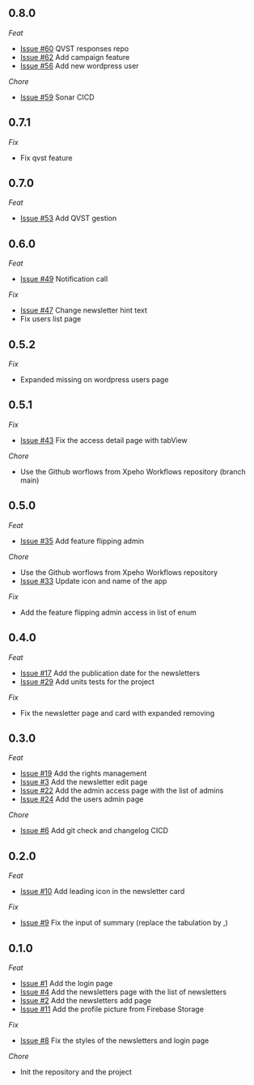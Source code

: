 ## 0.8.0

_Feat_

- [Issue #60](https://github.com/XPEHO/xpeapp_admin/issues/60) QVST responses repo
- [Issue #62](https://github.com/XPEHO/xpeapp_admin/issues/62) Add campaign feature
- [Issue #56](https://github.com/XPEHO/xpeapp_admin/issues/56) Add new wordpress user

_Chore_

- [Issue #59](https://github.com/XPEHO/xpeapp_admin/issues/59) Sonar CICD

## 0.7.1

_Fix_

- Fix qvst feature

## 0.7.0

_Feat_

- [Issue #53](https://github.com/XPEHO/xpeapp_admin/issues/53) Add QVST gestion

## 0.6.0

_Feat_

- [Issue #49](https://github.com/XPEHO/xpeapp_admin/issues/49) Notification call

_Fix_

- [Issue #47](https://github.com/XPEHO/xpeapp_admin/issues/47) Change newsletter hint text
- Fix users list page

## 0.5.2

_Fix_

- Expanded missing on wordpress users page

## 0.5.1

_Fix_

- [Issue #43](https://github.com/XPEHO/xpeapp_admin/issues/43) Fix the access detail page with tabView

_Chore_

- Use the Github worflows from Xpeho Workflows repository (branch main)

## 0.5.0

_Feat_

- [Issue #35](https://github.com/XPEHO/xpeapp_admin/issues/35) Add feature flipping admin

_Chore_

- Use the Github worflows from Xpeho Workflows repository
- [Issue #33](https://github.com/XPEHO/xpeapp_admin/issues/33) Update icon and name of the app

_Fix_

- Add the feature flipping admin access in list of enum

## 0.4.0

_Feat_

- [Issue #17](https://github.com/XPEHO/xpeapp_admin/issues/17) Add the publication date for the newsletters
- [Issue #29](https://github.com/XPEHO/xpeapp_admin/issues/29) Add units tests for the project

_Fix_

- Fix the newsletter page and card with expanded removing

## 0.3.0

_Feat_

- [Issue #19](https://github.com/XPEHO/xpeapp_admin/issues/19) Add the rights management
- [Issue #3](https://github.com/XPEHO/xpeapp_admin/issues/3) Add the newsletter edit page
- [Issue #22](https://github.com/XPEHO/xpeapp_admin/issues/22) Add the admin access page with the list of admins
- [Issue #24](https://github.com/XPEHO/xpeapp_admin/issues/24) Add the users admin page

_Chore_

- [Issue #6](https://github.com/XPEHO/xpeapp_admin/issues/6) Add git check and changelog CICD

## 0.2.0

_Feat_

- [Issue #10](https://github.com/XPEHO/xpeapp_admin/issues/10) Add leading icon in the newsletter card

_Fix_

- [Issue #9](https://github.com/XPEHO/xpeapp_admin/issues/9) Fix the input of summary (replace the tabulation by ,)

## 0.1.0

_Feat_

- [Issue #1](https://github.com/XPEHO/xpeapp_admin/issues/1) Add the login page
- [Issue #4](https://github.com/XPEHO/xpeapp_admin/issues/4) Add the newsletters page with the list of newsletters
- [Issue #2](https://github.com/XPEHO/xpeapp_admin/issues/2) Add the newsletters add page
- [Issue #11](https://github.com/XPEHO/xpeapp_admin/issues/11) Add the profile picture from Firebase Storage

_Fix_

- [Issue #8](https://github.com/XPEHO/xpeapp_admin/issues/8) Fix the styles of the newsletters and login page

_Chore_

- Init the repository and the project

